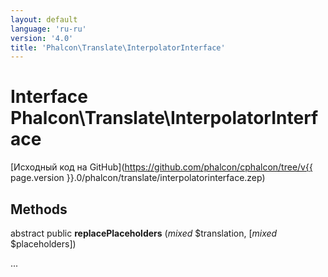 ```yaml
---
layout: default
language: 'ru-ru'
version: '4.0'
title: 'Phalcon\Translate\InterpolatorInterface'
---
```


# Interface **Phalcon\Translate\InterpolatorInterface**

[Исходный код на GitHub](https://github.com/phalcon/cphalcon/tree/v{{ page.version }}.0/phalcon/translate/interpolatorinterface.zep)

## Methods

abstract public **replacePlaceholders** (*mixed* $translation, [*mixed* $placeholders])

...